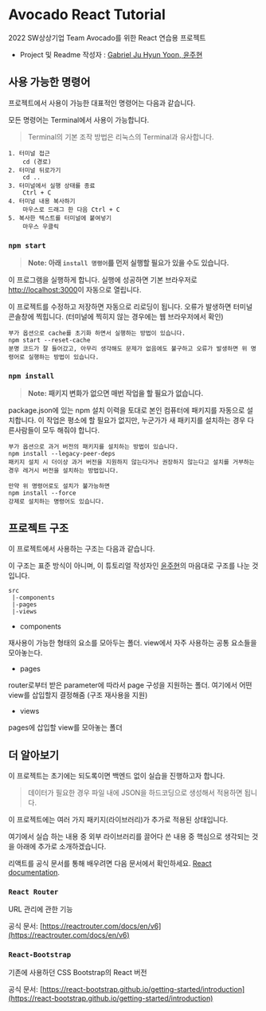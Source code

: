 # Avocado React Tutorial

2022 SW상상기업 Team Avocado를 위한 React 연습용 프로젝트

- Project 및 Readme 작성자 :  [Gabriel Ju Hyun Yoon, 윤주현](https://github.com/gabrielyoon7)

## 사용 가능한 명령어

프로젝트에서 사용이 가능한 대표적인 명령어는 다음과 같습니다.

모든 명령어는 Terminal에서 사용이 가능합니다.

> Terminal의 기본 조작 방법은 리눅스의 Terminal과 유사합니다.

    1. 터미널 접근
        cd (경로)
    2. 터미널 뒤로가기
        cd ..
    3. 터미널에서 실행 상태를 종료
        Ctrl + C
    4. 터미널 내용 복사하기
        마우스로 드래그 한 다음 Ctrl + C
    5. 복사한 텍스트를 터미널에 붙여넣기
        마우스 우클릭


### `npm start`
> **Note: 아래 `install 명령어`를 먼저 실행할 필요가 있을 수도 있습니다.**

이 프로그램을 실행하게 합니다.
실행에 성공하면 기본 브라우저로 [http://localhost:3000](http://localhost:3000)이 자동으로 열립니다.

이 프로젝트를 수정하고 저장하면 자동으로 리로딩이 됩니다.
오류가 발생하면 터미널 콘솔창에 찍힙니다. (터미널에 찍히지 않는 경우에는 웹 브라우저에서 확인)

    부가 옵션으로 cache를 초기화 하면서 실행하는 방법이 있습니다.
    npm start --reset-cache
    분명 코드가 잘 들어갔고, 아무리 생각해도 문제가 없음에도 불구하고 오류가 발생하면 위 명령어로 실행하는 방법이 있습니다.


### `npm install`

> **Note: 패키지 변화가 없으면 매번 작업을 할 필요가 없습니다.**

package.json에 있는 npm 설치 이력을 토대로 본인 컴퓨터에 패키지를 자동으로 설치합니다.
이 작업은 평소에 할 필요가 없지만, 누군가가 새 패키지를 설치하는 경우 다른사람들이 모두 해줘야 합니다.

    부가 옵션으로 과거 버전의 패키지를 설치하는 방법이 있습니다.
    npm install --legacy-peer-deps
    패키지 설치 시 더이상 과거 버전을 지원하지 않는다거나 권장하지 않는다고 설치를 거부하는 경우 레거시 버전을 설치하는 방법입니다.

    만약 위 명령어로도 설치가 불가능하면
    npm install --force
    강제로 설치하는 명령어도 있습니다.


## 프로젝트 구조

이 프로젝트에서 사용하는 구조는 다음과 같습니다.

이 구조는 표준 방식이 아니며, 이 튜토리얼 작성자인 [윤주현](https://github.com/gabrielyoon7)의 마음대로 구조를 나눈 것입니다.

    src
     |-components
     |-pages
     |-views

- components

재사용이 가능한 형태의 요소를 모아두는 폴더. view에서 자주 사용하는 공통 요소들을 모아놓는다.
- pages

router로부터 받은 parameter에 따라서 page 구성을 지원하는 폴더. 여기에서 어떤 view를 삽입할지 결정해줌 (구조 재사용을 지원)

- views

pages에 삽입할 view를 모아놓는 폴더


## 더 알아보기

이 프로젝트는 초기에는 되도록이면 백엔드 없이 실습을 진행하고자 합니다. 

>데이터가 필요한 경우 파일 내에 JSON을 하드코딩으로 생성해서 적용하면 됩니다.

이 프로젝트에는 여러 가지 패키지(라이브러리)가 추가로 적용된 상태입니다.

여기에서 실습 하는 내용 중 외부 라이브러리를 끌어다 쓴 내용 중 핵심으로 생각되는 것을 아래에 추가로 소개하겠습니다.

리액트를 공식 문서를 통해 배우려면 다음 문서에서 확인하세요. [React documentation](https://reactjs.org/).

### `React Router`

URL 관리에 관한 기능

공식 문서: [https://reactrouter.com/docs/en/v6](https://reactrouter.com/docs/en/v6)

### `React-Bootstrap`

기존에 사용하던 CSS Bootstrap의 React 버전

공식 문서: [https://react-bootstrap.github.io/getting-started/introduction](https://react-bootstrap.github.io/getting-started/introduction)

